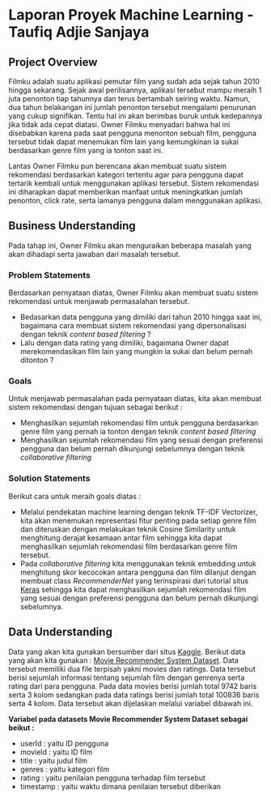 # Laporan Proyek Machine Learning - Taufiq Adjie Sanjaya
## Project Overview
Filmku adalah suatu aplikasi pemutar film yang sudah ada sejak tahun 2010 hingga sekarang. Sejak awal perilisannya, aplikasi tersebut mampu meraih 1 juta penonton tiap tahunnya dan terus bertambah seiring waktu. Namun, dua tahun belakangan ini jumlah penonton tersebut mengalami penurunan yang cukup signifikan. Tentu hal ini akan berimbas buruk untuk kedepannya jika tidak ada cepat diatasi. Owner Filmku menyadari bahwa hal ini disebabkan karena pada saat pengguna menonton sebuah film, pengguna tersebut tidak dapat menemukan film lain yang kemungkinan ia sukai berdasarkan genre film yang ia tonton saat ini.

Lantas Owner Filmku pun berencana akan membuat suatu sistem rekomendasi berdasarkan kategori tertentu agar para pengguna dapat tertarik kembali untuk menggunakan aplikasi tersebut. Sistem rekomendasi ini diharapkan dapat memberikan manfaat untuk meningkatkan jumlah penonton, click rate, serta lamanya pengguna dalam menggunakan aplikasi.

## Business Understanding
Pada tahap ini, Owner Filmku akan menguraikan beberapa masalah yang akan dihadapi serta jawaban dari masalah tersebut.
### Problem Statements
Berdasarkan pernyataan diatas, Owner Filmku akan membuat suatu sistem rekomendasi untuk menjawab permasalahan tersebut.
* Bedasarkan data pengguna yang dimiliki dari tahun 2010 hingga saat ini, bagaimana cara membuat sistem rekomendasi yang dipersonalisasi dengan teknik _content based filtering_ ?
* Lalu dengan data rating yang dimiliki, bagaimana Owner dapat merekomendasikan film lain yang mungkin ia sukai dan belum pernah ditonton ?

### Goals
Untuk menjawab permasalahan pada pernyataan diatas, kita akan membuat sistem rekomendasi dengan tujuan sebagai berikut :
* Menghasilkan sejumlah rekomendasi film untuk pengguna berdasarkan genre film yang pernah ia tonton dengan teknik _content based filtering_
* Menghasilkan sejumlah rekomendasi film yang sesuai dengan preferensi pengguna dan belum pernah dikunjungi sebelumnya dengan teknik _collaborative filtering_

### Solution Statements
Berikut cara untuk meraih goals diatas :
* Melalui pendekatan machine learning dengan teknik TF-IDF Vectorizer, kita akan menemukan representasi fitur penting pada setiap genre film dan diteruskan dengan melakukan teknik Cosine Similarity untuk menghitung derajat kesamaan antar film sehingga kita dapat menghasilkan sejumlah rekomendasi film berdasarkan genre film tersebut.
* Pada _collaborative filtering_ kita menggunakan teknik embedding untuk menghitung skor kecocokan antara pengguna dan film dilanjut dengan membuat class _RecommenderNet_ yang terinspirasi dari tutorial situs [Keras](https://keras.io/examples/structured_data/collaborative_filtering_movielens/) sehingga kita dapat menghasilkan sejumlah rekomendasi film yang sesuai dengan preferensi pengguna dan belum pernah dikunjungi sebelumnya.

## Data Understanding
Data yang akan kita gunakan bersumber dari situs [Kaggle](https://www.kaggle.com/). Berikut data yang akan kita gunakan : [Movie Recommender System Dataset](https://www.kaggle.com/gargmanas/movierecommenderdataset). Data tersebut memiliki dua file terpisah yakni movies dan ratings. Data tersebut berisi sejumlah informasi tentang sejumlah film dengan genrenya serta rating dari para pengguna. Pada data movies berisi jumlah total 9742 baris serta 3 kolom sedangkan pada data ratings berisi jumlah total 100836 baris serta 4 kolom. Data tersebut akan dijelaskan melalui variabel dibawah ini.

**Variabel pada datasets Movie Recommender System Dataset sebagai beikut :**
* userId : yaitu ID pengguna
* movieId : yaitu ID film
* title : yaitu judul film
* genres : yaitu kategori film
* rating : yaitu penilaian pengguna terhadap film tersebut
* timestamp : yaitu waktu dimana penilaian tersebut diberikan

